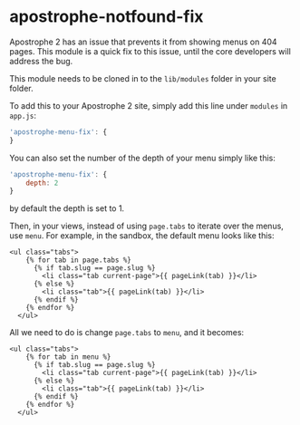 apostrophe-notfound-fix
=======================

Apostrophe 2 has an issue that prevents it from showing menus on 404 pages. This module is a quick fix to this issue, until the core developers will address the bug.

This module needs to be cloned in to the `lib/modules` folder in your site folder.

To add this to your Apostrophe 2 site, simply add this line under `modules` in `app.js`:
```javascript
'apostrophe-menu-fix': {
}
```

You can also set the number of the depth of your menu simply like this:
```javascript
'apostrophe-menu-fix': {
	depth: 2
}
```
by default the depth is set to 1.

Then, in your views, instead of using `page.tabs` to iterate over the menus, use `menu`. For example, in the sandbox, the default menu looks like this:
```
<ul class="tabs">
    {% for tab in page.tabs %}
      {% if tab.slug == page.slug %}
        <li class="tab current-page">{{ pageLink(tab) }}</li>
      {% else %}
        <li class="tab">{{ pageLink(tab) }}</li>
      {% endif %}
    {% endfor %}
  </ul>
```

All we need to do is change `page.tabs` to `menu`, and it becomes:
```
<ul class="tabs">
    {% for tab in menu %}
      {% if tab.slug == page.slug %}
        <li class="tab current-page">{{ pageLink(tab) }}</li>
      {% else %}
        <li class="tab">{{ pageLink(tab) }}</li>
      {% endif %}
    {% endfor %}
  </ul>
```
